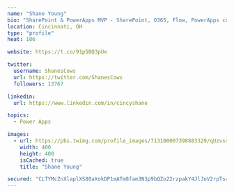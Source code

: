 ```yaml
---
name: "Shane Young"
bio: "SharePoint & PowerApps MVP - SharePoint, O365, Flow, PowerApps consulting? @PowerApps911 | Pure Snark? You found it."
location: Cincinnati, OH
type: "profile"
heat: 106

website: https://t.co/91p5BQ3pUe

twitter:
  username: ShanesCows
  url: https://twitter.com/ShanesCows
  followers: 13767

linkedin:
  url: https://www.linkedin.com/in/cincyshane

topics:
  - Power Apps

images:
  - url: https://pbs.twimg.com/profile_images/713100007398883329/qUzvsvQ3_400x400.jpg
    width: 400
    height: 400
    isCached: true
    title: "Shane Young"

secured: "CLTYMcZnXlaplXS80aXokDP1mATm8fam3N3p9bQZo22rzpakY4JlJoV2rpTs4MqjKSVqhipztQdGodB8mSlT5pDpni4oqOORIuDBvCJDTGecw/kPTd2wrDlupzMsOQ19YJWUoTZVmSy69Ot3tBSg6+mf2aU2WwD2KTmMWuIV9M644rZ9JoU/MotoSrZmnSBpAeLjle0NOzx4k6p3bz7s+kvftI4gqg1AN2fITb/OZjD419tHl/46D4VEHATZ1wiIJLMBbtTOK4FCUov44zudFGsnqleU6RLnr2EuF4PwOjZdzHsW1pJwedpTE4ZjWBIaorI+nE5KJfuTv7+2Ohb/HJQthCy4swdoEfo1hupahZR4RlT7rn8AZ/IjGkyuAqU7v9d1L72YclGXREjqIdI19hdLLIDn1NHBvFXKMHTriOc=;6xpzW9KRC91h1DSN0e5Elg=="
---
```


